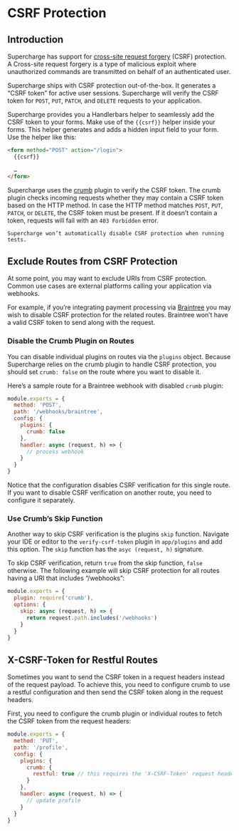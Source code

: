 # CSRF Protection


## Introduction
Supercharge has support for [cross-site request forgery](https://en.wikipedia.org/wiki/Cross-site_request_forgery) (CSRF) protection. A Cross-site request forgery is a type of malicious exploit where unauthorized commands are transmitted on behalf of an authenticated user.

Supercharge ships with CSRF protection out-of-the-box. It generates a “CSRF token” for active user sessions. Supercharge will verify the CSRF token for `POST`, `PUT`, `PATCH`, and `DELETE` requests to your application.

Supercharge provides you a Handlerbars helper to seamlessly add the CSRF token to your forms. Make use of the `{{csrf}}` helper inside your forms. This helper generates and adds a hidden input field to your form. Use the helper like this:

```html
<form method="POST" action="/login">
  {{csrf}}

  …
</form>
```

Supercharge uses the [crumb](https://github.com/hapijs/crumb) plugin to verify the CSRF token. The crumb plugin checks incoming requests whether they may contain a CSRF token based on the HTTP method. In case the HTTP method matches `POST`, `PUT`, `PATCH`, or `DELETE`, the CSRF token must be present. If it doesn’t contain a token, requests will fail with an `403 Forbidden` error.

```warning
Supercharge won’t automatically disable CSRF protection when running tests.
```


## Exclude Routes from CSRF Protection
At some point, you may want to exclude URIs from CSRF protection. Common use cases are external platforms calling your application via webhooks.

For example, if you’re integrating payment processing via [Braintree](https://www.braintreegateway.com/) you may wish to disable CSRF protection for the related routes. Braintree won’t have a valid CSRF token to send along with the request.


### Disable the Crumb Plugin on Routes
You can disable individual plugins on routes via the `plugins` object. Because Supercharge relies on the crumb plugin to handle CSRF protection, you should set `crumb: false` on the route where you want to disable it.

Here’s a sample route for a Braintree webhook with disabled `crumb` plugin:

```js
module.exports = {
  method: 'POST',
  path: '/webhooks/braintree',
  config: {
    plugins: {
      crumb: false
    },
    handler: async (request, h) => {
      // process webhook
    }
  }
}
```

Notice that the configuration disables CSRF verification for this single route. If you want to disable CSRF verification on another route, you need to configure it separately.


### Use Crumb’s Skip Function
Another way to skip CSRF verification is the plugins `skip` function. Navigate your IDE or editor to the `verify-csrf-token` plugin in `app/plugins` and add this option. The `skip` function has the `asyc (request, h)` signature.

To skip CSRF verification, return `true` from the skip function, `false` otherwise. The following example will skip CSRF protection for all routes having a URI that includes “/webhooks”:

```js
module.exports = {
  plugin: require('crumb'),
  options: {
    skip: async (request, h) => {
      return request.path.includes('/webhooks')
    }
  }
}

```


## X-CSRF-Token for Restful Routes
Sometimes you want to send the CSRF token in a request headers instead of the request payload. To achieve this, you need to configure crumb to use a restful configuration and then send the CSRF token along in the request headers.

First, you need to configure the crumb plugin or individual routes to fetch the CSRF token from the request headers:

```js
module.exports = {
  method: 'PUT',
  path: '/profile',
  config: {
    plugins: {
      crumb: {
        restful: true // this requires the 'X-CSRF-Token' request header
      }
    },
    handler: async (request, h) => {
      // update profile
    }
  }
}

```
